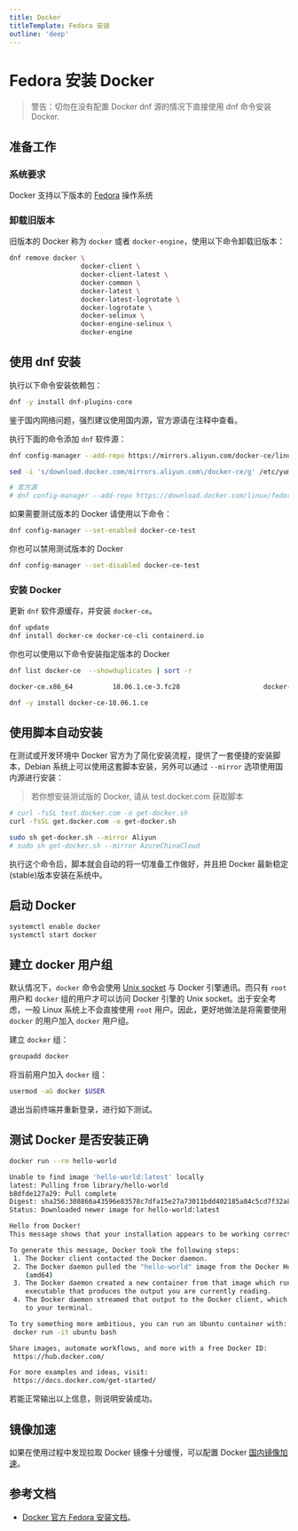 ```yaml
---
title: Docker
titleTemplate: Fedora 安装
outline: 'deep'
---
```



# Fedora 安装 Docker

> 警告：切勿在没有配置 Docker dnf 源的情况下直接使用 dnf 命令安装 Docker.

## 准备工作

### 系统要求

Docker 支持以下版本的 [Fedora](https://getfedora.org/) 操作系统

### 卸载旧版本

旧版本的 Docker 称为 `docker` 或者 `docker-engine`，使用以下命令卸载旧版本：

```bash
dnf remove docker \
                  docker-client \
                  docker-client-latest \
                  docker-common \
                  docker-latest \
                  docker-latest-logrotate \
                  docker-logrotate \
                  docker-selinux \
                  docker-engine-selinux \
                  docker-engine
```

## 使用 dnf 安装

执行以下命令安装依赖包：

```bash
dnf -y install dnf-plugins-core
```

鉴于国内网络问题，强烈建议使用国内源，官方源请在注释中查看。

执行下面的命令添加 `dnf` 软件源：

```bash
dnf config-manager --add-repo https://mirrors.aliyun.com/docker-ce/linux/fedora/docker-ce.repo

sed -i 's/download.docker.com/mirrors.aliyun.com\/docker-ce/g' /etc/yum.repos.d/docker-ce.repo

# 官方源
# dnf config-manager --add-repo https://download.docker.com/linux/fedora/docker-ce.repo
```

如果需要测试版本的 Docker 请使用以下命令：

```bash
dnf config-manager --set-enabled docker-ce-test
```

你也可以禁用测试版本的 Docker

```bash
dnf config-manager --set-disabled docker-ce-test
```

### 安装 Docker

更新 `dnf` 软件源缓存，并安装 `docker-ce`。

```bash
dnf update
dnf install docker-ce docker-ce-cli containerd.io
```

你也可以使用以下命令安装指定版本的 Docker

```bash
dnf list docker-ce  --showduplicates | sort -r

docker-ce.x86_64          18.06.1.ce-3.fc28                     docker-ce-stable

dnf -y install docker-ce-18.06.1.ce
```

## 使用脚本自动安装

在测试或开发环境中 Docker 官方为了简化安装流程，提供了一套便捷的安装脚本，Debian 系统上可以使用这套脚本安装，另外可以通过 `--mirror` 选项使用国内源进行安装：

> 若你想安装测试版的 Docker, 请从 test.docker.com 获取脚本

```bash
# curl -fsSL test.docker.com -o get-docker.sh
curl -fsSL get.docker.com -o get-docker.sh

sudo sh get-docker.sh --mirror Aliyun
# sudo sh get-docker.sh --mirror AzureChinaCloud
```

执行这个命令后，脚本就会自动的将一切准备工作做好，并且把 Docker 最新稳定(stable)版本安装在系统中。

## 启动 Docker

```bash
systemctl enable docker
systemctl start docker
```

## 建立 docker 用户组

默认情况下，`docker` 命令会使用 [Unix socket](https://en.wikipedia.org/wiki/Unix_domain_socket) 与 Docker 引擎通讯。而只有 `root` 用户和 `docker` 组的用户才可以访问 Docker 引擎的 Unix socket。出于安全考虑，一般 Linux 系统上不会直接使用 `root` 用户。因此，更好地做法是将需要使用 `docker` 的用户加入 `docker` 用户组。

建立 `docker` 组：

```bash
groupadd docker
```

将当前用户加入 `docker` 组：

```bash
usermod -aG docker $USER
```

退出当前终端并重新登录，进行如下测试。

## 测试 Docker 是否安装正确

```bash
docker run --rm hello-world

Unable to find image 'hello-world:latest' locally
latest: Pulling from library/hello-world
b8dfde127a29: Pull complete
Digest: sha256:308866a43596e83578c7dfa15e27a73011bdd402185a84c5cd7f32a88b501a24
Status: Downloaded newer image for hello-world:latest

Hello from Docker!
This message shows that your installation appears to be working correctly.

To generate this message, Docker took the following steps:
 1. The Docker client contacted the Docker daemon.
 2. The Docker daemon pulled the "hello-world" image from the Docker Hub.
    (amd64)
 3. The Docker daemon created a new container from that image which runs the
    executable that produces the output you are currently reading.
 4. The Docker daemon streamed that output to the Docker client, which sent it
    to your terminal.

To try something more ambitious, you can run an Ubuntu container with:
 docker run -it ubuntu bash

Share images, automate workflows, and more with a free Docker ID:
 https://hub.docker.com/

For more examples and ideas, visit:
 https://docs.docker.com/get-started/
```

若能正常输出以上信息，则说明安装成功。

## 镜像加速

如果在使用过程中发现拉取 Docker 镜像十分缓慢，可以配置 Docker [国内镜像加速](/other/Docker/installation/MirrorAcceleration.md)。

## 参考文档

* [Docker 官方 Fedora 安装文档](https://docs.docker.com/install/linux/docker-ce/fedora)。